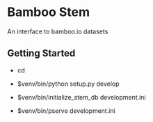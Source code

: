 Bamboo Stem
===========

An interface to bamboo.io datasets

Getting Started
---------------

- cd <directory containing this file>

- $venv/bin/python setup.py develop

- $venv/bin/initialize_stem_db development.ini

- $venv/bin/pserve development.ini
